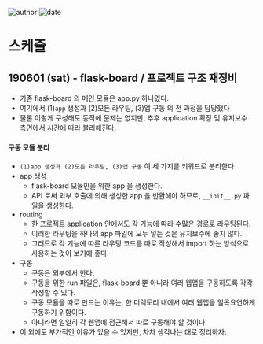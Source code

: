 ﻿
![author](https://img.shields.io/badge/author-daesungRa-lightgray.svg?style=flat-square)
![date](https://img.shields.io/badge/date-190531-lightgray.svg?style=flat-square)

# 스케줄

## 190601 (sat) - flask-board / 프로젝트 구조 재정비

- 기존 flask-board 의 메인 모듈은 app.py 하나였다.
- 여기에서 (1)```app``` 생성과 (2)모든 라우팅, (3)앱 구동 의 전 과정을 담당했다
- 물론 이렇게 구성해도 동작에 문제는 없지만, 추후 application 확장 및 유지보수 측면에서 시간에 따라 불리해진다.

#### 구동 모듈 분리

- ```(1)app 생성과 (2)모든 라우팅, (3)앱 구동``` 이 세 가지를 키워드로 분리한다
- app 생성
    * flask-board 모듈만을 위한 app 을 생성한다.
    * API 로써 외부 호출에 의해 생성한 app 을 반환해야 하므로, ```__init__.py``` 파일을 생성한다.
- routing
    * 한 프로젝트 application 안에서도 각 기능에 따라 수많은 경로로 라우팅된다.
    * 이러한 라우팅을 하나의 app 파일에 모두 넣는 것은 유지보수에 좋지 않다.
    * 그러므로 각 기능에 따른 라우팅 코드를 따로 작성해서 import 하는 방식으로 사용하는 것이 보기에 좋다.
- 구동
    * 구동은 외부에서 한다.
    * 구동을 위한 run 파일은, flask-board 뿐 아니라 여러 웹앱을 구동하도록 각각 작성할 수 있다.
    * 구동 모듈을 따로 만드는 이유는, 한 디렉토리 내에서 여러 웹앱을 일목요연하게 구동하기 위함이다.
    * 아니라면 일일히 각 웹앱에 접근해서 따로 구동해야 할 것이다.
- 이 외에도 부가적인 이유가 있을 수 있지만, 차차 생각나는 대로 정리하자.



